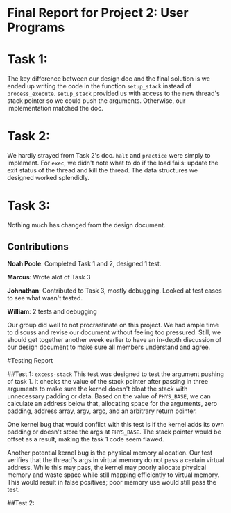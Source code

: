 Final Report for Project 2: User Programs
===================================

# Task 1:
The key difference between our design doc and the final solution is we ended up writing the code in the function `setup_stack` instead of `process_execute`.  `setup_stack` provided us with access to the new thread's stack pointer so we could push the arguments.  Otherwise, our implementation matched the doc.

# Task 2:
We hardly strayed from Task 2's doc.  `halt` and `practice` were simply to implement.  For `exec`, we didn't note what to do if the load fails: update the exit status of the thread and kill the thread.  The data structures we designed worked splendidly.

# Task 3:
Nothing much has changed from the design document.


## Contributions
**Noah Poole**: Completed Task 1 and 2, designed 1 test.

**Marcus**: Wrote alot of Task 3

**Johnathan**: Contributed to Task 3, mostly debugging. Looked at test cases to see what wasn't tested.

**William**: 2 tests and debugging

Our group did well to not procrastinate on this project.  We had ample time to discuss and revise our document without feeling too pressured.  Still, we should get together another week earlier to have an in-depth discussion of our design document to make sure all members understand and agree.

#Testing Report

##Test 1: `excess-stack`
This test was designed to test the argument pushing of task 1.  It checks the value of the stack pointer after passing in three arguments to make sure the kernel doesn't bloat the stack with unnecessary padding or data.  Based on the value of `PHYS_BASE`, we can calculate an address below that, allocating space for the arguments, zero padding, address array, argv, argc, and an arbitrary return pointer.

One kernel bug that would conflict with this test is if the kernel adds its own padding or doesn't store the args at `PHYS_BASE`.  The stack pointer would be offset as a result, making the task 1 code seem flawed.

Another potential kernel bug is the physical memory allocation.  Our test verifies that the thread's args in virtual memory do not pass a certain virtual address.  While this may pass, the kernel may poorly allocate physical memory and waste space while still mapping efficiently to virtual memory.  This would result in false positives; poor memory use would still pass the test.

##Test 2:

